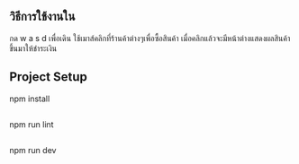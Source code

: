 ## วิธีการใช้งานใน
กด w a s d เพื่อเดิน
ใช้เมาส์คลิกที่ร้านค้าต่างๆเพื่อซื้อสินค้า
เมื่อคลิกแล้วจะมีหน้าต่างแสดงผลสินค้าขึ้นมาให้ชำระเงิน


## Project Setup
npm install 
## 
npm run lint 
## 
npm run dev 
